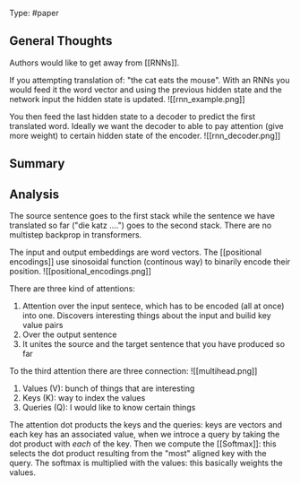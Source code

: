 Type: #paper

## General Thoughts 
Authors would like to get away from [[RNNs]]. 

If you attempting translation of: "the cat eats the mouse". With an RNNs you would feed it the word vector and using the previous hidden state and the network input the hidden state is updated. 
![[rnn_example.png]]

You then feed the last hidden state to a decoder to predict the first translated word. 
Ideally we want the decoder to able to pay attention (give more weight) to certain hidden state of the encoder. 
![[rnn_decoder.png]] 

## Summary


## Analysis
The source sentence goes to the first stack while the sentence we have translated so far ("die katz ....") goes to the second stack. 
There are no multistep backprop in transformers. 

The input and output embeddings are word vectors. 
The [[positional encodings]] use sinosoidal function (continous way) to binarily encode their position. 
![[positional_encodings.png]]

There are three kind of attentions:

1. Attention over the input sentece, which has to be encoded (all at once) into one. Discovers interesting things about the input and builid key value pairs
2. Over the output sentence 
3. It unites the source and the target sentence that you have produced so far

To the third attention there are three connection:
![[multihead.png]]
1. Values (V): bunch of things that are interesting
2. Keys (K): way to index the values 
3. Queries (Q): I would like to know certain things


The attention dot products the keys and the queries: keys are vectors and each key has an associated value, when we introce a query by taking the dot product with *each* of the key. 
Then we compute the [[Softmax]]: this selects the dot product resulting from the "most" aligned key with the query. 
The softmax is multiplied with the values: this basically weights the values. 



